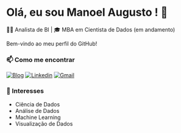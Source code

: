 # Olá, eu sou Manoel Augusto ! 👋

👨‍💼 Analista de BI | 🎓 MBA em Cientista de Dados (em andamento)

Bem-vindo ao meu perfil do GitHub! 

### 📫 Como me encontrar

[![Blog](https://img.shields.io/website?label=manoelaugustolima.com.br&style=for-the-badge&url=http://manoelaugustolima.com.br/)](http://manoelaugustolima.com.br)
[![Linkedin](https://img.shields.io/badge/LinkedIn-0077B5?style=for-the-badge&logo=linkedin&logoColor=white)](https://www.linkedin.com/in/manoel-augusto-lima-oliveira-de-almeida-8762a5123)
[![Gmail](https://img.shields.io/badge/Gmail-D14836?style=for-the-badge&logo=gmail&logoColor=white)](manoelaugusto973@gmail.com)

### 🌱 Interesses
- Ciência de Dados
- Análise de Dados
- Machine Learning
- Visualização de Dados
